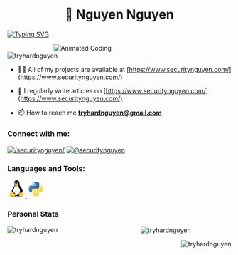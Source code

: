 <h1 align="center">🎣 Nguyen Nguyen</h1>
<a href="https://git.io/typing-svg"><img src="https://readme-typing-svg.demolab.com?font=Fira+Code&size=30&pause=500&color=5DC0F7&background=1A1A1A00&center=true&width=1000&height=200&lines=Python+Developer+%7C+Security+Researcher+%7C+Blue-Teamer+%F0%9F%94%B5;Everyday+is+a+learning+opportunity!" alt="Typing SVG" /></a>

<img src="https://media.giphy.com/media/qgQUggAC3Pfv687qPC/giphy.gif" alt="Animated Coding" align="right" width="400" /></a>

<p align="left"> <img src="https://komarev.com/ghpvc/?username=tryhardnguyen&label=Profile%20views&color=0e75b6&style=flat" alt="tryhardnguyen" /> </p>

- 👨‍💻 All of my projects are available at [https://www.securitynguyen.com/](https://www.securitynguyen.com/)

- 📝 I regularly write articles on [https://www.securitynguyen.com/](https://www.securitynguyen.com/)

- 📫 How to reach me **tryhardnguyen@gmail.com**

<h3 align="left">Connect with me:</h3>
<p align="left">
<a href="https://linkedin.com/in//securitynguyen/" target="blank"><img align="center" src="https://raw.githubusercontent.com/rahuldkjain/github-profile-readme-generator/master/src/images/icons/Social/linked-in-alt.svg" alt="/securitynguyen/" height="30" width="40" /></a>
<a href="https://medium.com/@securitynguyen" target="blank"><img align="center" src="https://raw.githubusercontent.com/rahuldkjain/github-profile-readme-generator/master/src/images/icons/Social/medium.svg" alt="@securitynguyen" height="30" width="40" /></a>
</p>

<h3 align="left">Languages and Tools:</h3>
<p align="left"> <a href="https://www.linux.org/" target="_blank" rel="noreferrer"> <img src="https://raw.githubusercontent.com/devicons/devicon/master/icons/linux/linux-original.svg" alt="linux" width="40" height="40"/> </a> <a href="https://www.python.org" target="_blank" rel="noreferrer"> <img src="https://raw.githubusercontent.com/devicons/devicon/master/icons/python/python-original.svg" alt="python" width="40" height="40"/> </a> </p>

### Personal Stats
<p><img align="left" width=300px src="https://github-readme-stats.vercel.app/api/top-langs?username=tryhardnguyen&show_icons=true&locale=en&layout=compact" alt="tryhardnguyen" /></p>

<p><img align="center" src="https://github-readme-stats.vercel.app/api?username=tryhardnguyen&show_icons=true&locale=en" alt="tryhardnguyen" /></p>

<p><img align="right" src="https://github-readme-streak-stats.herokuapp.com/?user=tryhardnguyen&" alt="tryhardnguyen" /></p>
